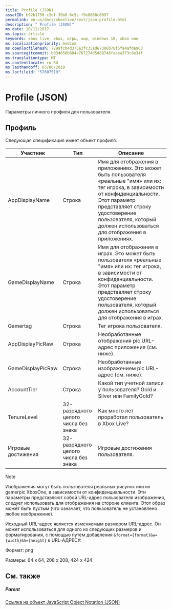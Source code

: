 ```yaml
---
title: Profile (JSON)
assetID: b92b1750-c2df-39b6-6c5c-f9e8068c8097
permalink: en-us/docs/xboxlive/rest/json-profile.html
description: " Profile (JSON)"
ms.date: 10/12/2017
ms.topic: article
keywords: xbox live, xbox, игры, uwp, windows 10, xbox one
ms.localizationpriority: medium
ms.openlocfilehash: 7299fcb4d375a3fc35ad67306b70f5fa4afde963
ms.sourcegitcommit: b034650b684a767274d5d88746faeea373c8e34f
ms.translationtype: MT
ms.contentlocale: ru-RU
ms.lasthandoff: 03/06/2019
ms.locfileid: "57607519"
---
```

# <a name="profile-json"></a>Profile (JSON)
Параметры личного профиля для пользователя. 
<a id="ID4EN"></a>

 
## <a name="profile"></a>Профиль
 
Следующая спецификация имеет объект профиля.
 
| Участник| Тип| Описание| 
| --- | --- | --- | 
| AppDisplayName| Строка| Имя для отображения в приложениях. Это может быть пользователя «реальные "имя» или их: тег игрока, в зависимости от конфиденциальности. Этот параметр представляет строку удостоверение пользователя, который должен использоваться для отображения в приложениях.| 
| GameDisplayName| Строка| Имя для отображения в играх. Это может быть пользователя «реальные "имя» или их: тег игрока, в зависимости от конфиденциальности. Этот параметр представляет строку удостоверение пользователя, который должен использоваться для отображения в играх.| 
| Gamertag| Строка| Тег игрока пользователя.| 
| AppDisplayPicRaw| Строка| Необработанные отображения pic URL-адрес приложения (см. ниже).| 
| GameDisplayPicRaw| Строка| Необработанные изображением pic URL-адрес (см. ниже).| 
| AccountTier| Строка| Какой тип учетной записи у пользователя? Gold и Silver или FamilyGold?| 
| TenureLevel| 32-разрядного целого числа без знака| Как много лет проработал пользователь в Xbox Live?| 
| Игровые достижения| 32-разрядного целого числа без знака| Игровые достижения пользователя.| 
  


> [!NOTE] 
> Изображения могут быть пользователя реальных рисунок или их gamerpic XboxOne, в зависимости от конфиденциальности. Эти параметры представляют собой URL-адрес пользователя изображения, следует использовать для отображения на стороне клиента. Этот образ может быть пустым (что означает, что пользователь не установлено любое изображение). 


 
Исходный URL-адрес является изменяемым размером URL-адрес. Он может использоваться для одного из следующих размеров и форматирования, с помощью путем добавления `&format={format}&w={width}&h={height}` к URL-АДРЕСУ:
 
Формат: png
 
Размеры: 64 x 64, 208 x 208, 424 x 424
 
<a id="ID4E2D"></a>

 
## <a name="see-also"></a>См. также
 
<a id="ID4E4D"></a>

 
##### <a name="parent"></a>Parent 

[Ссылка на объект JavaScript Object Notation (JSON)](atoc-xboxlivews-reference-json.md)

   
